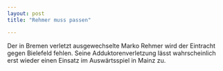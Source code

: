 ```yaml
---
layout: post
title: "Rehmer muss passen"

---
```


Der in Bremen verletzt ausgewechselte Marko Rehmer wird der Eintracht gegen Bielefeld fehlen. Seine Adduktorenverletzung lässt wahrscheinlich erst wieder einen Einsatz im Auswärtsspiel in Mainz zu.


